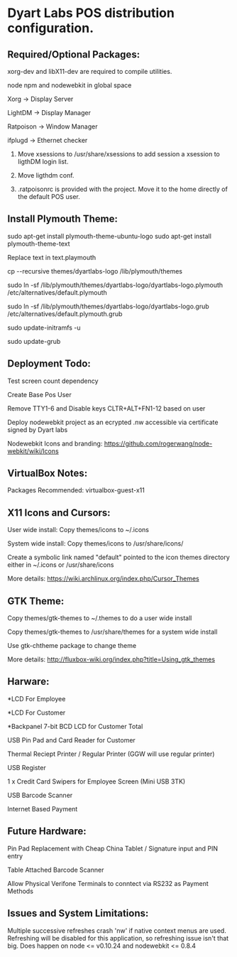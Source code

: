 Dyart Labs POS distribution configuration.
==========================================

Required/Optional Packages:
---------------------------
xorg-dev and libX11-dev are required to compile utilities.

node npm and nodewebkit in global space

Xorg -> Display Server

LightDM -> Display Manager

Ratpoison -> Window Manager

ifplugd -> Ethernet checker

1) Move xsessions to /usr/share/xsessions to add session a xsession to ligthDM login list.

2) Move ligthdm conf.

3) .ratpoisonrc is provided with the project. Move it to the home directly of the default POS user.

Install Plymouth Theme:
-----------------------
sudo apt-get install plymouth-theme-ubuntu-logo
sudo apt-get install plymouth-theme-text

Replace text in text.playmouth

cp --recursive themes/dyartlabs-logo /lib/plymouth/themes

sudo ln -sf /lib/plymouth/themes/dyartlabs-logo/dyartlabs-logo.plymouth /etc/alternatives/default.plymouth

sudo ln -sf /lib/plymouth/themes/dyartlabs-logo/dyartlabs-logo.grub /etc/alternatives/default.plymouth.grub

sudo update-initramfs -u

sudo update-grub

Deployment Todo:
----------------
Test screen count dependency

Create Base Pos User

Remove TTY1-6 and Disable keys CLTR+ALT+FN1-12 based on user

Deploy nodewebkit project as an ecrypted .nw accessible via certificate signed by Dyart labs

Nodewebkit Icons and branding: https://github.com/rogerwang/node-webkit/wiki/Icons

VirtualBox Notes:
-----------------
Packages Recommended: virtualbox-guest-x11

X11 Icons and Cursors:
----------------------
User wide install: Copy themes/icons to ~/.icons

System wide install: Copy themes/icons to /usr/share/icons/

Create a symbolic link named "default" pointed to the icon themes directory either in ~/.icons or /usr/share/icons

More details: https://wiki.archlinux.org/index.php/Cursor_Themes

GTK Theme:
----------
Copy themes/gtk-themes to ~/.themes to do a user wide install

Copy themes/gtk-themes to /usr/share/themes for a system wide install

Use gtk-chtheme package to change theme

More details: http://fluxbox-wiki.org/index.php?title=Using_gtk_themes

Harware:
--------
*LCD For Employee

*LCD For Customer

*Backpanel 7-bit BCD LCD for Customer Total

USB Pin Pad and Card Reader for Customer

Thermal Reciept Printer / Regular Printer (GGW will use regular printer)

USB Register

1 x Credit Card Swipers for Employee Screen (Mini USB 3TK)

USB Barcode Scanner

Internet Based Payment

Future Hardware:
----------------
Pin Pad Replacement with Cheap China Tablet / Signature input and PIN entry

Table Attached Barcode Scanner

Allow Physical Verifone Terminals to conntect via RS232 as Payment Methods

Issues and System Limitations:
------------------------------
Multiple successive refreshes crash 'nw' if native context menus are used. Refreshing will be disabled for this application, so refreshing issue isn't that big. Does happen on node <= v0.10.24 and nodewebkit <= 0.8.4
